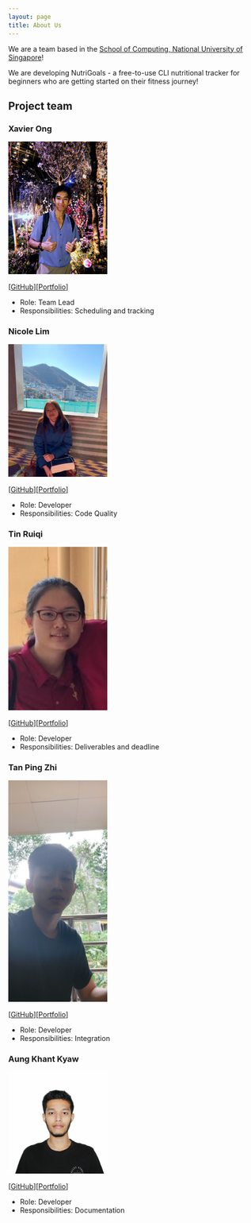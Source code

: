 ```yaml
---
layout: page
title: About Us
---
```


We are a team based in the [School of Computing, National University of Singapore](http://www.comp.nus.edu.sg)!

We are developing NutriGoals - a free-to-use CLI nutritional tracker for beginners who are getting started on their fitness journey!

## Project team

### Xavier Ong

<img src="images/xav168.png" width="200px">

[[GitHub](https://github.com/xav168)][[Portfolio](team/xav168.md)]

* Role: Team Lead
* Responsibilities: Scheduling and tracking

### Nicole Lim

<img src="images/nicolelim02.png" width="200px">

[[GitHub](http://github.com/nicolelim02)][[Portfolio](team/nicolelim02.md)]

* Role: Developer
* Responsibilities: Code Quality

### Tin Ruiqi

<img src="images/ruiqi7.png" width="200px">

[[GitHub](http://github.com/ruiqi7)][[Portfolio](team/ruiqi7.md)]

* Role: Developer
* Responsibilities: Deliverables and deadline

### Tan Ping Zhi

<img src="images/tanpingzhi.png" width="200px">

[[GitHub](http://github.com/jtanpingzhi)][[Portfolio](team/tanpingzhi.md)]


* Role: Developer
* Responsibilities: Integration

### Aung Khant Kyaw

<img src="images/akkfiros.png" width="200px">

[[GitHub](http://github.com/akkfiros)][[Portfolio](team/akkfiros.md)]


* Role: Developer
* Responsibilities: Documentation
